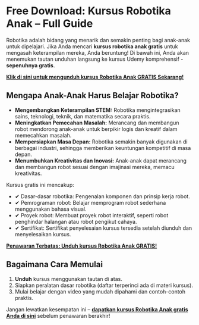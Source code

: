 # Free Download: Kursus Robotika Anak – Full Guide

Robotika adalah bidang yang menarik dan semakin penting bagi anak-anak untuk dipelajari. Jika Anda mencari **kursus robotika anak gratis** untuk mengasah keterampilan mereka, Anda beruntung! Di bawah ini, Anda akan menemukan tautan unduhan langsung ke kursus Udemy komprehensif - **sepenuhnya gratis**.

[**Klik di sini untuk mengunduh kursus Robotika Anak GRATIS Sekarang!**](https://udemywork.com/kursus-robotika-anak)

## Mengapa Anak-Anak Harus Belajar Robotika?

*   **Mengembangkan Keterampilan STEM:** Robotika mengintegrasikan sains, teknologi, teknik, dan matematika secara praktis.
*   **Meningkatkan Pemecahan Masalah:** Merancang dan membangun robot mendorong anak-anak untuk berpikir logis dan kreatif dalam memecahkan masalah.
*   **Mempersiapkan Masa Depan:** Robotika semakin banyak digunakan di berbagai industri, sehingga memberikan keuntungan kompetitif di masa depan.
*   **Menumbuhkan Kreativitas dan Inovasi:** Anak-anak dapat merancang dan membangun robot sesuai dengan imajinasi mereka, memacu kreativitas.

Kursus gratis ini mencakup:

*   ✔ Dasar-dasar robotika: Pengenalan komponen dan prinsip kerja robot.
*   ✔ Pemrograman robot: Belajar memprogram robot sederhana menggunakan bahasa visual.
*   ✔ Proyek robot: Membuat proyek robot interaktif, seperti robot penghindar halangan atau robot pengikut cahaya.
*   ✔ Sertifikat: Sertifikat penyelesaian kursus tersedia setelah diunduh dan menyelesaikan kursus.

[**Penawaran Terbatas: Unduh kursus Robotika Anak GRATIS!**](https://udemywork.com/kursus-robotika-anak)

## Bagaimana Cara Memulai

1.  **Unduh** kursus menggunakan tautan di atas.
2.  Siapkan peralatan dasar robotika (daftar terperinci ada di materi kursus).
3.  Mulai belajar dengan video yang mudah dipahami dan contoh-contoh praktis.

Jangan lewatkan kesempatan ini – **[dapatkan kursus Robotika Anak gratis Anda di sini](https://udemywork.com/kursus-robotika-anak)** sebelum penawaran berakhir!
